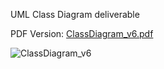 UML Class Diagram deliverable

PDF Version: [ClassDiagram_v6.pdf](uploads/410f1ad5bd286ea67565977df678a7b3/ClassDiagram_v6.pdf)

![ClassDiagram_v6](uploads/a158ae0ac427bd7d1829e528fd19d6d4/ClassDiagram_v6.png)